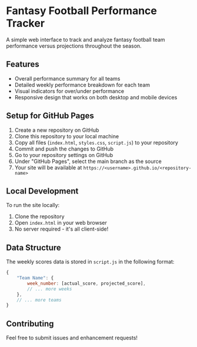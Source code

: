 # Fantasy Football Performance Tracker

A simple web interface to track and analyze fantasy football team performance versus projections throughout the season.

## Features

- Overall performance summary for all teams
- Detailed weekly performance breakdown for each team
- Visual indicators for over/under performance
- Responsive design that works on both desktop and mobile devices

## Setup for GitHub Pages

1. Create a new repository on GitHub
2. Clone this repository to your local machine
3. Copy all files (`index.html`, `styles.css`, `script.js`) to your repository
4. Commit and push the changes to GitHub
5. Go to your repository settings on GitHub
6. Under "GitHub Pages", select the main branch as the source
7. Your site will be available at `https://<username>.github.io/<repository-name>`

## Local Development

To run the site locally:

1. Clone the repository
2. Open `index.html` in your web browser
3. No server required - it's all client-side!

## Data Structure

The weekly scores data is stored in `script.js` in the following format:

```javascript
{
    "Team Name": {
        week_number: [actual_score, projected_score],
        // ... more weeks
    },
    // ... more teams
}
```

## Contributing

Feel free to submit issues and enhancement requests! 